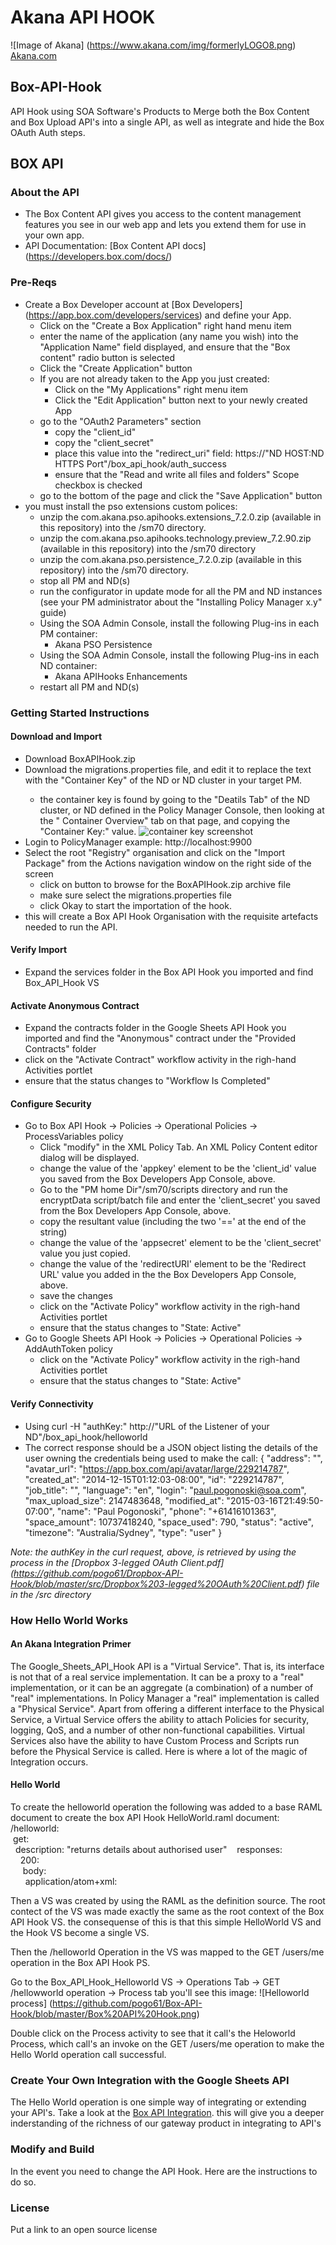 # Akana API HOOK
![Image of Akana] 
(https://www.akana.com/img/formerlyLOGO8.png) 
[Akana.com](http://akana.com)

## Box-API-Hook
API Hook using SOA Software's Products to Merge both the Box Content and Box Upload API's into a single API, as well as integrate and hide the Box OAuth Auth steps. 

## BOX API 
### About the API
- The Box Content API gives you access to the content management features you see in our web app and lets you extend them for use in your own app.
- API Documentation: [Box Content API docs] (https://developers.box.com/docs/)

### Pre-Reqs
- Create a Box Developer account at [Box Developers] (https://app.box.com/developers/services) and define your App.
    - Click on the "Create a Box Application" right hand menu item
    - enter the name of the application (any name you wish) into the "Application Name" field displayed, and ensure that the "Box content" radio button is selected
    - Click the "Create Application" button
    - If you are not already taken to the App you just created:
        - Click on the "My Applications" right menu item
        - Click the "Edit Application" button next to your newly created App
    - go to the "OAuth2 Parameters" section
        - copy the "client_id"
        - copy the "client_secret"
        - place this value into the "redirect_uri" field: https://"ND HOST:ND HTTPS Port"/box_api_hook/auth_success
        - ensure that the "Read and write all files and folders" Scope checkbox is checked
    - go to the bottom of the page and click the "Save Application" button
- you must install the pso extensions custom polices:
    + unzip the com.akana.pso.apihooks.extensions_7.2.0.zip (available in this repository) into the <Policy Manager Home>/sm70 directory. 
    + unzip the com.akana.pso.apihooks.technology.preview_7.2.90.zip (available in this repository) into the <Policy Manager Home>/sm70 directory
    + unzip the com.akana.pso.persistence_7.2.0.zip (available in this repository) into the <Policy Manager Home>/sm70 directory.
    + stop all PM and ND(s)
    + run the configurator in update mode for all the PM and ND instances (see your PM administrator about the "Installing Policy Manager x.y" guide)
    + Using the SOA Admin Console, install the following Plug-ins in each PM container:
        * Akana PSO Persistence
    + Using the SOA Admin Console, install the following Plug-ins in each ND container:
        * Akana APIHooks Enhancements
    + restart all PM and ND(s)

### Getting Started Instructions
#### Download and Import
- Download BoxAPIHook.zip
- Download the migrations.properties file, and edit it to replace the <replace this with your key> text with the "Container Key" of the ND or ND cluster in your target PM.
    - the container key is found by going to the "Deatils Tab" of the ND cluster, or ND defined in the Policy Manager Console, then looking at the " Container Overview" tab on that page, and copying the "Container Key:" value. ![container key screenshot](https://github.com/pogo61/Google-Sheets-API-Integration/blob/master/Screen%20Shot%202015-03-18%20at%2011.24.45%20am.png "ND Container Key")
- Login to PolicyManager  example: http://localhost:9900
- Select the root "Registry" organisation and click on the "Import Package" from the Actions navigation window on the right side of the screen
  - click on button to browse for the BoxAPIHook.zip archive file 
  - make sure select the migrations.properties file 
  - click Okay to start the importation of the hook.
- this will create a Box API Hook Organisation with the requisite artefacts needed to run the API.

#### Verify Import
- Expand the services folder in the Box API Hook you imported and find Box_API_Hook VS

#### Activate Anonymous Contract
- Expand the contracts folder in the Google Sheets API Hook you imported and find the "Anonymous" contract under the "Provided Contracts" folder
- click on the "Activate Contract" workflow activity in the righ-hand Activities portlet
- ensure that the status changes to "Workflow Is Completed"

#### Configure Security
- Go to Box API Hook -> Policies -> Operational Policies ->    ProcessVariables policy
    - Click "modify" in the XML Policy Tab. An XML Policy Content editor dialog will be displayed.
    - change the value of the 'appkey' element to be the 'client_id' value you saved from the Box Developers App Console, above. 
    - Go to the "PM home Dir"/sm70/scripts directory and run the encryptData script/batch file and enter the 'client_secret' you saved from the Box Developers App Console, above.
    - copy the resultant value (including the two '==' at the end of the string)
    - change the value of the 'appsecret' element to be the 'client_secret' value you just copied.
    - change the value of the 'redirectURI' element to be the 'Redirect URL' value you added in the the Box Developers App Console, above.
    - save the changes
    - click on the "Activate Policy" workflow activity in the righ-hand Activities portlet
    - ensure that the status changes to "State: Active"
- Go to Google Sheets API Hook -> Policies -> Operational Policies ->    AddAuthToken policy
    - click on the "Activate Policy" workflow activity in the righ-hand Activities portlet
    - ensure that the status changes to "State: Active"


#### Verify Connectivity
- Using curl -H "authKey:<the value authKey>" http://"URL of the Listener of your ND"/box_api_hook/helloworld
- The correct response should be a JSON object listing the details of the user owning the credentials being used to make the call:
{
    "address": "",
    "avatar_url": "https://app.box.com/api/avatar/large/229214787",
    "created_at": "2014-12-15T01:12:03-08:00",
    "id": "229214787",
    "job_title": "",
    "language": "en",
    "login": "paul.pogonoski@soa.com",
    "max_upload_size": 2147483648,
    "modified_at": "2015-03-16T21:49:50-07:00",
    "name": "Paul Pogonoski",
    "phone": "+61416101363",
    "space_amount": 10737418240,
    "space_used": 790,
    "status": "active",
    "timezone": "Australia/Sydney",
    "type": "user"
}

*Note: the authKey in the curl request, above, is retrieved by using the process in the [Dropbox 3-legged OAuth Client.pdf] (https://github.com/pogo61/Dropbox-API-Hook/blob/master/src/Dropbox%203-legged%20OAuth%20Client.pdf) file in the /src directory*


### How Hello World Works
#### An Akana Integration Primer
The Google_Sheets_API_Hook API is a "Virtual Service". That is, its interface is not that of a real service implementation. It can be a proxy to a "real" implementation, or it can be an aggregate (a combination) of a number of "real" implementations. In Policy Manager a "real" implementation is called a "Physical Service".
Apart from offering a different interface to the Physical Service, a Virtual Service offers the ability to attach Policies for security, logging, QoS, and a number of other non-functional capabilities.
Virtual Services also have the ability to have Custom Process and Scripts run before the Physical Service is called. Here is where a lot of the magic of Integration occurs.

#### Hello World
To create the helloworld operation the following was added to a base RAML document to create the box API Hook HelloWorld.raml document:  
    /helloworld:  
      &nbsp;get:  
        &nbsp;&nbsp;description: "returns details about authorised user"
        &nbsp;&nbsp;&nbsp;responses:  
          &nbsp;&nbsp;&nbsp;&nbsp;200:  
            &nbsp;&nbsp;&nbsp;&nbsp;&nbsp;body:  
              &nbsp;&nbsp;&nbsp;&nbsp;&nbsp;&nbsp;application/atom+xml:  

Then a VS was created by using the RAML as the definition source.
The root contect of the VS was made exactly the same as the root context of the Box API Hook VS. the consequense of this is that this simple HelloWorld VS and the Hook VS become a single VS.

Then the /helloworld Operation in the VS was mapped to the GET /users/me operation in the Box API Hook PS.

Go to the Box_API_Hook_Helloworld VS -> Operations Tab -> GET /hellowworld operation -> Process tab you'll see this image:
![Helloworld process] 
(https://github.com/pogo61/Box-API-Hook/blob/master/Box%20API%20Hook.png)

Double click on the Process activity to see that it call's the Heloworld Process, which call's an invoke on the GET /users/me operation to make the Hello World operation call successful.


### Create Your Own Integration with the Google Sheets API
The Hello World operation is one simple way of integrating or extending your API's.
Take a look at the [Box API Integration](https://github.com/pogo61/Box-API-Integration).
this will give you a deeper inderstanding of the richness of our gateway product in integrating to API's

### Modify and Build
In the event you need to change the API Hook.   Here are the instructions to do so. 

### License
Put a link to an open source license
